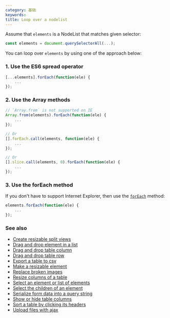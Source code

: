 ```yaml
---
category: 基础
keywords:
title: Loop over a nodelist
---
```


Assume that `elements` is a NodeList that matches given selector:

```js
const elements = document.querySelectorAll(...);
```

You can loop over `elements` by using one of the approach below:

### 1. Use the ES6 spread operator

```js
[...elements].forEach(function(ele) {
    ...
});
```

### 2. Use the Array methods

```js
// `Array.from` is not supported on IE
Array.from(elements).forEach(function(ele) {
    ...
});

// Or
[].forEach.call(elements, function(ele) {
    ...
});

// Or
[].slice.call(elements, 0).forEach(function(ele) {
    ...
});
```

### 3. Use the forEach method

If you don't have to support Internet Explorer, then use the [`forEach`](https://developer.mozilla.org/en-US/docs/Web/API/NodeList/forEach) method:

```js
elements.forEach(function(ele) {
    ...
});
```

### See also

-   [Create resizable split views](/create-resizable-split-views)
-   [Drag and drop element in a list](/drag-and-drop-element-in-a-list)
-   [Drag and drop table column](/drag-and-drop-table-column)
-   [Drag and drop table row](/drag-and-drop-table-row)
-   [Export a table to csv](/export-a-table-to-csv)
-   [Make a resizable element](/make-a-resizable-element)
-   [Replace broken images](/replace-broken-images)
-   [Resize columns of a table](/resize-columns-of-a-table)
-   [Select an element or list of elements](/select-an-element-or-list-of-elements)
-   [Select the children of an element](/select-the-children-of-an-element)
-   [Serialize form data into a query string](/serialize-form-data-into-a-query-string)
-   [Show or hide table columns](/show-or-hide-table-columns)
-   [Sort a table by clicking its headers](/sort-a-table-by-clicking-its-headers)
-   [Upload files with ajax](/upload-files-with-ajax)
